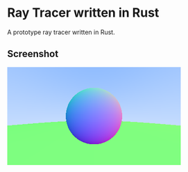 # Ray Tracer written in Rust

A prototype ray tracer written in Rust.

## Screenshot

![](raytrace.png)
